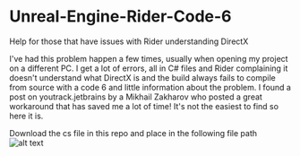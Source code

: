 # Unreal-Engine-Rider-Code-6
 Help for those that have issues with Rider understanding DirectX

I've had this problem happen a few times, usually when opening my project on a different PC. I get a lot of errors, all in C# files and Rider complaining it doesn't understand what DirectX is and the build always fails to compile from source with a code 6 and little information about the problem.
I found a post on youtrack.jetbrains by a Mikhail Zakharov who posted a great workaround that has saved me a lot of time! It's not the easiest to find so here it is.

Download the cs file in this repo and place in the following file path
![alt text]([http://url/to/img.png](https://github.com/jayvicks86/Unreal-Engine-Rider-Code-6/blob/main/FIle_Path.png)https://github.com/jayvicks86/Unreal-Engine-Rider-Code-6/blob/main/FIle_Path.png)
